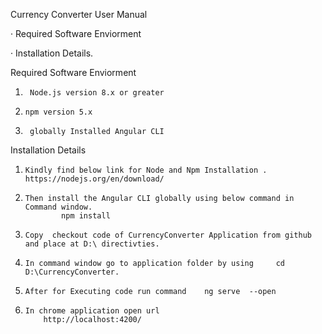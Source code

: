 Currency Converter User Manual

 

·     Required Software Enviorment

·     Installation Details.

 

Required Software Enviorment

1.      Node.js version 8.x or greater

2.     npm version 5.x 

3.      globally Installed Angular CLI

 

Installation Details

1.     Kindly find below link for Node and Npm Installation .   https://nodejs.org/en/download/

2.     Then install the Angular CLI globally using below command in Command window.    
               npm install  

3.     Copy  checkout code of CurrencyConverter Application from github and place at D:\ directivties.

4.     In command window go to application folder by using     cd D:\CurrencyConverter.

5.     After for Executing code run command    ng serve  --open

6.     In chrome application open url  
           http://localhost:4200/

                   
